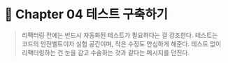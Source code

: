 # 📘 Chapter 04 테스트 구축하기

> 리팩터링 전에는 반드시 자동화된 테스트가 필요하다는 걸 강조한다.
테스트는 코드의 안전벨트이자 실험 공간이며, 작은 수정도 안심하게 해준다.
테스트 없이 리팩터링하는 건 눈을 감고 수술하는 것과 같다는 메시지를 던진다.
